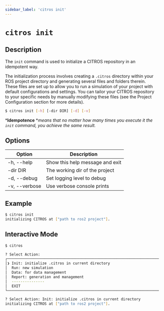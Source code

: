 ```yaml
---
sidebar_label: 'citros init'
---
```


# `citros init`

## Description

The `init` command is used to initialize a CITROS repository  in an idempotent way. 

The initialization process involves creating a `.citros` directory within your ROS project directory and generating several files and folders therein. These files are set up to allow you to run a simulation of your project with default configurations and settings. You can tailor your CITROS repository to your specific needs by manually modifying these files (see the Project Configuration section for more details).

```bash
$ citros init [-h] [-dir DIR] [-d] [-v]
```

***Idempotence** 
**means that no matter how many times you execute it the `init` command, you achieve the same result.*

## Options

Option|Description
|--|--|
|-h, --help       |       Show this help message and exit|
|-dir DIR       |       The working dir of the project|
|-d, --debug       |       Set logging level to debug|
|-v, --verbose       |       Use verbose console prints|

## Example
```bash
$ citros init
initializing CITROS at ["path to ros2 project"]. 
```

## Interactive Mode

```bash
$ citros
```

```sh
? Select Action: 
┌────────────────────────────────────────────────────────────────────────────────────┐
│❯ Init: initialize .citros in current directory                                     │
│  Run: new simulation                                                               │
│  Data: for data management                                                         │
│  Report: generation and management                                                 │
│  ---------------                                                                   │
│  EXIT                                                                              │
└────────────────────────────────────────────────────────────────────────────────────┘
```

```sh
? Select Action: Init: initialize .citros in current directory
initializing CITROS at ["path to ros2 project"]. 
```
